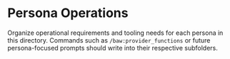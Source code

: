 # Persona Operations

Organize operational requirements and tooling needs for each persona in this directory. Commands such as
`/baw:provider_functions` or future persona-focused prompts should write into their respective subfolders.
